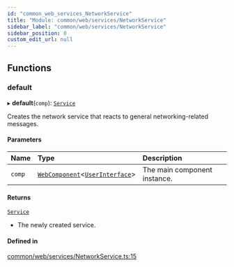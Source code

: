 ```yaml
---
id: "common_web_services_NetworkService"
title: "Module: common/web/services/NetworkService"
sidebar_label: "common/web/services/NetworkService"
sidebar_position: 0
custom_edit_url: null
---
```


## Functions

### default

▸ **default**(`comp`): [`Service`](../classes/common_web_services_Service.Service.md)

Creates the network service that reacts to general networking-related messages.

#### Parameters

| Name | Type | Description |
| :------ | :------ | :------ |
| `comp` | [`WebComponent`](../classes/common_web_component_WebComponent.WebComponent.md)<[`UserInterface`](../classes/common_web_ui_UserInterface.UserInterface.md)\> | The main component instance. |

#### Returns

[`Service`](../classes/common_web_services_Service.Service.md)

- The newly created service.

#### Defined in

[common/web/services/NetworkService.ts:15](https://github.com/Soroush9978/rds-ng/blob/3365237/src/common/web/services/NetworkService.ts#L15)
